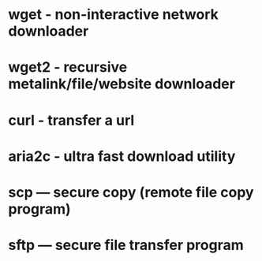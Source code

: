 # wget - non-interactive network downloader

# wget2 - recursive metalink/file/website downloader

# curl - transfer a url

# aria2c -  ultra fast download utility

# scp — secure copy (remote file copy program)

# sftp — secure file transfer program

